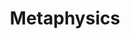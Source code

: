 ---
title: Metaphysics
draft: true
menu:
  sidebar:
    name: Metaphysics
    identifier: metaphysics-category
    weight: 400
---